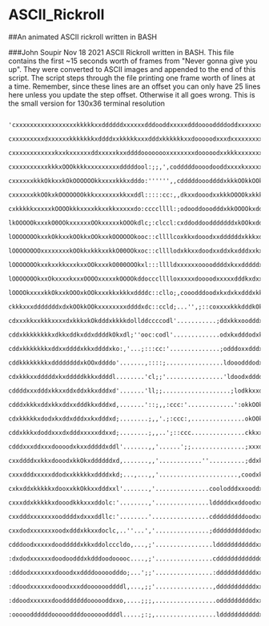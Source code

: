 # ASCII_Rickroll
##An animated ASCII rickroll written in BASH


###John Soupir Nov 18 2021
ASCII Rickroll written in BASH. This file contains the first ~15 seconds worth of frames from "Never gonna give you up". They were converted to ASCII images and appended to the end of this script. The script steps through the file printing one frame worth of lines at a time.
Remember, since these lines are an offset you can only have 25 lines here unless you update the step offset. Otherwise it all goes wrong.
This is the small version for 130x36 terminal resolution

               
              'cxxxxxxxxxxxxxxxxxkkkkkxxddddddxxxxxxdddooddxxxxxdddooooddddoddxxxxxxxxxdddooddc               
               cxxxxxxxxxdxxxxxxkkkkkkkxddddxxkkkkkxxxdddxkkkkkkxxdooooodxxxdxxxxxxxxxxddoooddc               
               cxxxxxxxxxxxxkxxkxxxxxxddxxxxxkxxddddoooooooxxxxxxxxdooooodxxkkkxxxxxxxxxddodddc               
               cxxxxxxxxxxkkkxOOOkkkkxxxxxxxxxdddddool:;;,',codddddoooodooddxxxxkxxxxxxxddodddc               
               cxxxxxxkkkOkkxxkOkOOOOOOkkxxxxkkkxdddo:'''''',,cdddddoooddddxkkkOOkkOOkxddoddddc               
               cxxxxxxkkOOkxkOOOOOOOkkkxxxxxxxkkxxddl:::::cc:,,dkxxdooodxxkkkOOOOkxkkkxddoddddc               
               cxkkkkkxxxxxkOOOOkkkxxxxkkxxkkxxxxxdo:ccccllll:;odooddooodddxkkOOOOkxddxxxddxxxc               
               lkOOOOOkxxxkO0OOkxxxxxxOOkxxxxxkOOOkdlc;:clccl:cxddoddoodddddddxkOOkxdddxxxxkxxl               
               lOOOOOOOkxxkOkkxxkOOkkxOOkxxkOOOOOOkooc::cllllcoxkkxdooodxxddddddxkkkxddxxkOOOkl               
               lOOOOOOOOxxxxxxxxkOOkkxkkkxxkkO00OOkxoc::cllllodxkkxxdoodxxddxkxdddxxkxxkOO0000o               
               lOOOOOOOkxxkxxkkxxxkxxOOkxxxkO000OOOkxl:::lllldxxxxxxooooddddxkxxdddddxxk000000o               
               lOOOOOOOkxxOkxxxxkxxxOOOOxxxxxkOOOOkddoccclllloxxxxxdoooodxxxxxdddkxdxxxkO00000d               
               lOOOOkxxxxkkOkxxkOOOxkOOkxxxkkxkkkxddddc::cllo;,cooodddoodxkxdxkxdddxkkxkO00000d               
               ckkkxxxdddddddxdxkOOkkOOkxxxxxxxxddddxdc::ccld;...'',;::coxxxxkkkdddkOkkxxkO000d               
               cdxxxkkxxkkkxxxxdxkkkxkOkdddxkkkkdollddccccodl'...........;ddxkkxoodddxxxxxxOO0o               
               cddxkkkkkkkkxdkkxddkxddxddddkOkxdl;''ooc:codl'.............odxkxdddodxkxxxkkxkkl               
               cddxkkkkkkkxddxxddddxkkxddddxko:,'...;:::cc:'..............;odddoxxdddxkkkOOOkxl               
               cddkkkkkkkkxddddddddxkOOxddddo'.......,::::;................ldooodddodxkkkkOOkxl               
               cdxkkkxxdddddxkxdddddkkkxddddl........'cl;;'................'ldoodxddddxxkkkOOkl               
               cddddxxxdddxkkxxddxddxkkxdddxd'.......'ll;;...................;lodkkxxdddddxkOkl               
               cdddxkkkxddxkkxddxxdddkkxdddxd,.......'::;,,:ccc:'.............':okkOOkddddddxxl               
               cdxkkkkkxdodxkxddxdddxxkxdddxd;........;,,'.;:ccc:,...............okOOkxxkkkkxxl               
               cddxkkkxdoddxxxdxdddxxxxxddxxd;........;,,..';::ccc...............ckkxxdxkxkOOkl               
               cdddxxxddxxxdoooodxkxxdddddxddl'.......,,'......';;...............;xxxdxxxxkOOkl               
               cxxddddxxkkxdooodxkkOkxddddddxd,.......,,'............''..........;ddxkkxdddkxxl               
               cxxxdddxxxxxddodxxkkkkkxddddxkd;...,...,,'......................,coodxkkkxdodxko               
               cxkxddxkkkkkxdooxxkkOkkxxdddxxl'.......,'...............coolodddxxooddxxxxdodxkl               
               cxxxddxkkkkkxdooodkkkxxxddolc:'........,'...............ldddddxxddoodxxxxxxddkOo               
               cxxdddxxxxxxxooddddxdxxxddllc:'........'................cdddddddddoodxxxxxxddxko               
               cxxdodxxxxxxxoodxdddxkkxxdoclc,..''...','...............;ddddddddddodxxxxxxddxko               
               cdddoodxxxxxdoodddddxkkxddolcccldo,...,;'................ldddddddddddxxxxxxdddkl               
               :dxdodxxxxxxdoodoodddxkdddoodooooc....,;'................cddddddddddddddddddddxl               
               :dddodxxxxxxxdooodxxddddooooodddo;...';;'................:dddddddddddxxxxxxxddxl               
               :ddoodxxxxxxdooodxxxddooooooddddl,...,;;'................,dddddddddddxxxxxxxdddc               
               :ddoodxxxxxxdoodddddddoooooddxxo,....;;;,.................oddddddddddxxxxxxxdddc               
               :oooooddddddoooooddddooooooddddl.....;:;,.................ldddddddddddxxxxxxdddc'               

